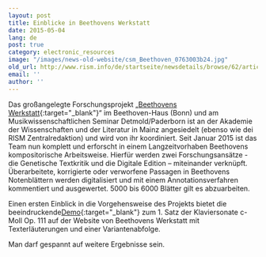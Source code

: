 ```yaml
---
layout: post
title: Einblicke in Beethovens Werkstatt
date: 2015-05-04
lang: de
post: true
category: electronic_resources
image: "/images/news-old-website/csm_Beethoven_0763003b24.jpg"
old_url: http://www.rism.info/de/startseite/newsdetails/browse/62/article/64/a-peek-inside-beethovens-workshop.html
email: ''
author: ''
---
```



Das großangelegte Forschungsprojekt „[Beethovens Werkstatt](http://beethovens-werkstatt.de/){:target="_blank"}“ im Beethoven-Haus (Bonn) und am Musikwissenschaftlichen Seminar Detmold/Paderborn ist an der Akademie der Wissenschaften und der Literatur in Mainz angesiedelt (ebenso wie dei RISM Zentralredaktion) und wird von ihr koordiniert. Seit Januar 2015 ist das Team nun komplett und erforscht in einem Langzeitvorhaben Beethovens kompositorische Arbeitsweise. Hierfür werden zwei Forschungsansätze - die Genetische Textkritik und die Digitale Edition – miteinander verknüpft. Überarbeitete, korrigierte oder verworfene Passagen in Beethovens Notenblättern werden digitalisiert und mit einem Annotationsverfahren kommentiert und ausgewertet. 5000 bis 6000 Blätter gilt es abzuarbeiten.

Einen ersten Einblick in die Vorgehensweise des Projekts bietet die beeindruckende[Demo](http://beethovens-werkstatt.de/demo/index.html){:target="_blank"} zum 1. Satz der Klaviersonate c-Moll Op. 111 auf der Website von Beethovens Werkstatt mit Texterläuterungen und einer Variantenabfolge.

Man darf gespannt auf weitere Ergebnisse sein.


